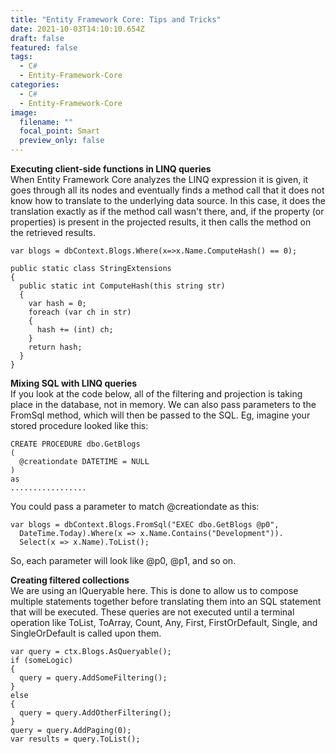```yaml
---
title: "Entity Framework Core: Tips and Tricks"
date: 2021-10-03T14:10:10.654Z
draft: false
featured: false
tags:
  - C#
  - Entity-Framework-Core
categories:
  - C#
  - Entity-Framework-Core
image:
  filename: ""
  focal_point: Smart
  preview_only: false
---
```

**Executing client-side functions in LINQ queries**\
When Entity Framework Core analyzes the LINQ expression it is given, it goes through all its nodes and eventually finds a method call that it does not know how to translate to the underlying data source. In this case, it does the translation exactly as if the method call wasn't there, and, if the property (or properties) is present in the projected results, it then calls the method on the retrieved results.

```
var blogs = dbContext.Blogs.Where(x=>x.Name.ComputeHash() == 0);

public static class StringExtensions
{
  public static int ComputeHash(this string str)
  {
    var hash = 0;
    foreach (var ch in str)
    {
      hash += (int) ch;
    }
    return hash;
  }
}
```

**Mixing SQL with LINQ queries**\
If you look at the code below, all of the filtering and projection is taking place in the database, not in memory. We can also pass parameters to the FromSql method, which will then be passed to the SQL. Eg, imagine your stored procedure looked like this:

```
CREATE PROCEDURE dbo.GetBlogs
(
  @creationdate DATETIME = NULL
)
as
.................
```

You could pass a parameter to match @creationdate as this:

```
var blogs = dbContext.Blogs.FromSql("EXEC dbo.GetBlogs @p0", 
  DateTime.Today).Where(x => x.Name.Contains("Development")).
  Select(x => x.Name).ToList();
```

So, each parameter will look like @p0, @p1, and so on.

**Creating filtered collections**\
We are using an IQueryable<T> here. This is done to allow us to compose multiple statements together before translating them into an SQL statement that will be executed. These queries are not executed until a terminal operation like ToList, ToArray, Count, Any, First, FirstOrDefault, Single, and SingleOrDefault is called upon them. 

```
var query = ctx.Blogs.AsQueryable();
if (someLogic)
{
  query = query.AddSomeFiltering();
}
else
{
  query = query.AddOtherFiltering();
}
query = query.AddPaging(0);
var results = query.ToList();
```